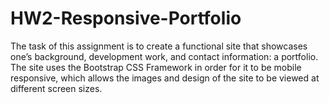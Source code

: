 # HW2-Responsive-Portfolio

The task of this assignment is to create a functional site that showcases one’s background, development work, and contact information: a portfolio. The site uses the Bootstrap CSS Framework in order for it to be mobile responsive, which allows the images and design of the site to be viewed at different screen sizes. 
